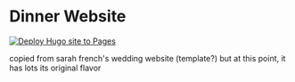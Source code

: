 # Dinner Website

[![Deploy Hugo site to Pages](https://github.com/chanana/chanana.github.io/actions/workflows/hugo.yaml/badge.svg)](https://github.com/chanana/chanana.github.io/actions/workflows/hugo.yaml)

copied from sarah french's wedding website (template?) but at this point, it has lots its original flavor